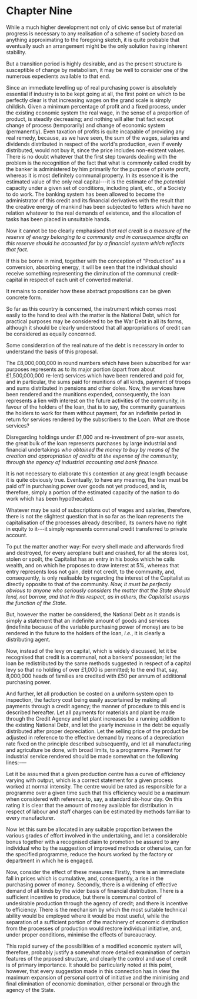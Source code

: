 # Chapter Nine

While a much higher development not only of civic sense but of material progress is necessary to any realisation of a scheme of society based on anything approximating to the foregoing sketch, it is quite probable that eventually such an arrangement might be the only solution having inherent stability.

But a transition period is highly desirable, and as the present structure is susceptible of change by metabolism, it may be well to consider one of the numerous expedients available to that end.

Since an immediate levelling up of real purchasing power is absolutely essential if industry is to be kept going at all, the first point on which to be perfectly clear is that increasing wages on the grand scale is simply childish. Given a minimum percentage of profit and a fixed process, under the existing economic system the real wage, in the sense of a proportion of product, is steadily decreasing; and nothing will alter that fact except change of process (temporarily) and change of economic system (permanently). Even taxation of profits is quite incapable of providing any real remedy, because, as we have seen, the sum of the wages, salaries and dividends distributed in respect of the world's production, even if evenly distributed, would not buy it, since the price includes non-existent values. There is no doubt whatever that the first step towards dealing with the problem is the recognition of the fact that what is commonly called credit by the banker is administered by him primarily for the purpose of private profit, whereas it is most definitely communal property. In its essence it is the estimated value of the only real capital---it is the estimate of the *potential* capacity under a given set of conditions, including plant, etc., of a Society to do work. The banking system has been allowed to become the administrator of this credit and its financial derivatives with the result that the creative energy of mankind has been subjected to fetters which have no relation whatever to the real demands of existence, and the allocation of tasks has been placed in unsuitable hands.

Now it cannot be too clearly emphasised *that real credit is a measure of the reserve of energy belonging to a community and in consequence drafts on this reserve should he accounted for by a financial system which reflects that fact*.

If this be borne in mind, together with the conception of "Production" as a conversion, absorbing energy, it will be seen that the individual should receive something representing the diminution of the communal credit-capital in respect of each unit of converted material.

It remains to consider how these abstract propositions can be given concrete form.

So far as this country is concerned, the instrument which comes most easily to the hand to deal with the matter is the National Debt, which for practical purposes may be considered to be the War Debt in all its forms, although it should be clearly understood that all appropriations of credit can be considered as equally concerned.

Some consideration of the real nature of the debt is necessary in order to understand the basis of this proposal.

The £8,000,000,000 in round numbers which have been subscribed for war purposes represents as to its major portion (apart from about £1,500,000,000 re-lent) services which have been rendered and paid for, and in particular, the sums paid for munitions of all kinds, payment of troops and sums distributed in pensions and other doles. Now, the services have been rendered and the munitions expended, consequently, the loan represents a lien with interest on the future activities of the community, in favour of the holders of the loan, that is to say, the community guarantees the holders to work for them without payment, for an indefinite period in return for services rendered by the subscribers to the Loan. What are those services?

Disregarding holdings under £1,000 and re-investment of pre-war assets, the great bulk of the loan represents purchases by large industrial and financial undertakings *who obtained the money to buy by means of the creation and appropriation of credits at the expense of the community, through the agency of industrial accounting and bank finance*.

It is not necessary to elaborate this contention at any great length because it is quite obviously true. Eventually, to have any meaning, the loan must be paid off in purchasing power over goods not yet produced, and is, therefore, simply a portion of the estimated capacity of the nation to do work which has been hypothecated.

Whatever may be said of subscriptions out of wages and salaries, therefore, there is not the slightest question that in so far as the loan represents the capitalisation of the processes already described, its owners have no right in equity to it---it simply represents communal credit transferred to private account.

To put the matter another way: For every shell made and afterwards fired and destroyed, for every aeroplane built and crashed, for all the stores lost, stolen or spoilt, the Capitalist has an entry in his books which he calls wealth, and on which he proposes to draw interest at 5%, whereas that entry represents loss not gain, debt not credit, to the community, and, consequently, is only realisable by regarding the interest of the Capitalist as directly opposite to that of the community. *Now, it must be perfectly obvious to anyone who seriously considers the matter that the State should lend, not borrow, and that in this respect, as in others, the Capitalist usurps the function of the State*.

But, however the matter be considered, the National Debt as it stands is simply a statement that an indefinite amount of goods and services (indefinite because of the variable purchasing power of money) are to be rendered in the future to the holders of the loan, *i.e.*, it is clearly a distributing agent.

Now, instead of the levy on capital, which is widely discussed, let it be recognised that credit is a communal, not a bankers' possession; let the loan be redistributed by the same methods suggested in respect of a capital levy so that no holding of over £1,000 is permitted; to the end that, say, 8,000,000 heads of families are credited with £50 per annum of additional purchasing power.

And further, let all production be costed on a uniform system open to inspection, the factory cost being easily ascertained by making all payments through a credit agency; the manner of procedure to this end is described hereafter. Let all payments for materials and plant be made through the Credit Agency and let plant increases be a running addition to the existing National Debt, and let the yearly increase in the debt be equally distributed after proper depreciation. Let the selling price of the product be adjusted in reference to the effective demand by means of a depreciation rate fixed on the principle described subsequently, and let all manufacturing and agriculture be done, with broad limits, to a programme. Payment for industrial service rendered should be made somewhat on the following lines:-—

Let it be assumed that a given production centre has a curve of efficiency varying with output, which is a correct statement for a given process worked at normal intensity. The centre would be rated as responsible for a programme over a given time such that this efficiency would be a maximum when considered with reference to, say, a standard six-hour day. On this rating it is clear that the amount of money available for distribution in respect of labour and staff charges can be estimated by methods familiar to every manufacturer.

Now let this sum be allocated in any suitable proportion between the various grades of effort involved in the undertaking, and let a considerable bonus together with a recognised claim to promotion be assured to any individual who by the suggestion of improved methods or otherwise, can for the specified programme, reduce the hours worked by the factory or department in which he is engaged.

Now, consider the effect of these measures: Firstly, there is an immediate fall in prices which is cumulative, and, consequently, a rise in the purchasing power of money. Secondly, there is a widening of effective demand of all kinds by the wider basis of financial distribution. There is a sufficient incentive to produce, but there is communal control of undesirable production through the agency of credit; and there is incentive to efficiency. There is the mechanism by which the most suitable technical ability would be employed where it would be most useful, while the separation of a sufficient portion of the machinery of economic distribution from the processes of production would restore individual initiative, and, under proper conditions, minimise the effects of bureaucracy.

This rapid survey of the possibilities of a modified economic system will, therefore, probably justify a somewhat more detailed examination of certain features of the prposed structure, and clearly the control and use of credit is of primary importance. It should be particularly noted at this point, however, that every suggestion made in this connection has in view the maximum expansion of personal control of initiative and the minimising and final elimination of economic domination, either personal or through the agency of the State.
